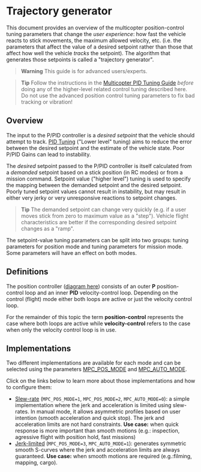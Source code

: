 # Trajectory generator

This document provides an overview of the multicopter position-control tuning parameters that change the *user experience*: how fast the vehicle reacts to stick movements, the maximum allowed velocity, etc. (i.e. the parameters that affect the value of a desired setpoint rather than those that affect how well the vehicle *tracks* the setpoint). The algorithm that generates those setpoints is called a "trajectory generator".

> **Warning** This guide is for advanced users/experts.

<span></span>
> **Tip** Follow the instructions in the [Multicopter PID Tuning Guide](../config_mc/pid_tuning_guide_multicopter.md) *before* doing any of the higher-level related control tuning described here. Do not use the advanced position control tuning parameters to fix bad tracking or vibration!

## Overview

The input to the P/PID controller is a *desired setpoint* that the vehicle should attempt to track. [PID Tuning](../config_mc/pid_tuning_guide_multicopter.md) ("Lower level" tuning) aims to reduce the error between the desired setpoint and the estimate of the vehicle state. Poor P/PID Gains can lead to instability.

The *desired* setpoint passed to the P/PID controller is itself calculated from a *demanded* setpoint based on a stick position (in RC modes) or from a mission command.
Setpoint value ("higher level") tuning is used to specify the mapping between the demanded setpoint and the desired setpoint.
Poorly tuned setpoint values cannot result in instability, but may result in either very jerky or very unresponsive reactions to setpoint changes.

> **Tip** The demanded setpoint can change very quickly (e.g. if a user moves stick from zero to maximum value as a "step").
  Vehicle flight characteristics are better if the corresponding desired setpoint changes as a "ramp".

The setpoint-value tuning parameters can be split into two groups: tuning parameters for position mode and tuning parameters for mission mode.
Some parameters will have an effect on both modes.

## Definitions

The position controller ([diagram here](https://dev.px4.io/en/flight_stack/controller_diagrams.html#multicopter-position-controller)) consists of an outer **P** position-control loop and an inner **PID** velocity-control loop.
Depending on the control (flight) mode either both loops are active or just the velocity control loop.

For the remainder of this topic the term **position-control** represents the case where both loops are active while **velocity-control** refers to the case when only the velocity control loop is in use.

## Implementations

Two different implementations are available for each mode and can be selected using the parameters [MPC_POS_MODE](../advanced_config/parameter_reference.md#MPC_POS_MODE) and [MPC_AUTO_MODE](../advanced_config/parameter_reference.md#MPC_AUTO_MODE).

Click on the links below to learn more about those implementations and how to configure them:
- [Slew-rate](../config_mc/position_mode_smooth.md) (`MPC_POS_MODE=1`, `MPC_POS_MODE=2`, `MPC_AUTO_MODE=0`): a simple implementation where the jerk and acceleration is limited using slew-rates. In manual mode, it allows asymmetric profiles based on user intention (smooth acceleration and quick stop). The jerk and acceleration limits are not hard constraints.
**Use case:** when quick response is more important than smooth motions (e.g.: inspection, agressive flight with position hold, fast missions)
- [Jerk-limited](../config_mc/position_mode_smooth_vel.md) (`MPC_POS_MODE=3`, `MPC_AUTO_MODE=1`): generates symmetric smooth S-curves where the jerk and acceleration limits are always guaranteed.
**Use case:** when smooth motions are required (e.g.:filming, mapping, cargo).
